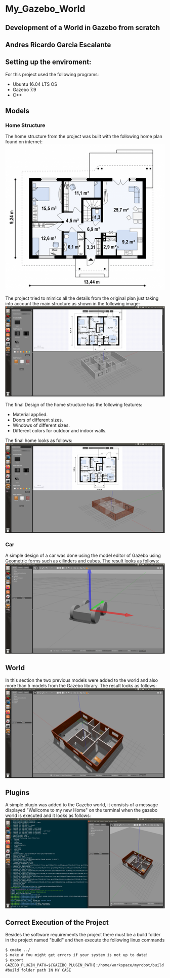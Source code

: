 # My_Gazebo_World
## Development of a World in Gazebo from scratch
## Andres Ricardo Garcia Escalante

## Setting up the enviroment:
For this project used the following programs:
- Ubuntu 16.04 LTS OS
- Gazebo 7.9
- C++

## Models
### Home Structure
The home structure from the project was built with the following home plan found on internet:  
![](images/Casa.png)

The project tried to mimics all the details from the original plan just taking into account the main structure as shown in the following image: 
![](images/Basic_sketch_world.png)

The final Design of the home structure has the following features:
-  Material applied.
-  Doors of different sizes.
-  Windows of different sizes.
-  Different colors for outdoor and indoor walls.

The final home looks as follows:
![](images/world_finished.png)

### Car
A simple design of a car was done using the model editor of Gazebo using Geometric forms such as cilinders and cubes. The result looks as follows:
![](images/myCar.png)

## World
In this section the two previous models were added to the world and also more than 5 models from the Gazebo library. The result looks as follows:
![](images/Andres_Home.png)

## Plugins
A simple plugin was added to the Gazebo world, it consists of a message displayed "Wellcome to my new Home" on the terminal when the gazebo world is executed and it looks as follows:
![](images/FinalOutput.png)


## Correct Execution of the Project
Besides the software requirements the project there must be a build folder in the project named "build" and then execute the following linux commands
```
$ cmake ../
$ make # You might get errors if your system is not up to date!
$ export GAZEBO_PLUGIN_PATH=${GAZEBO_PLUGIN_PATH}:/home/workspace/myrobot/build #build folder path IN MY CASE
```

